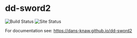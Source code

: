 dd-sword2
===========
![Build Status](https://github.com/DANS-KNAW/dd-sword2/actions/workflows/build.yml/badge.svg)
![Site Status](https://github.com/DANS-KNAW/dd-sword2/actions/workflows/docs.yml/badge.svg)

For documentation see: https://dans-knaw.github.io/dd-sword2
